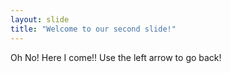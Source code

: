 ```yaml
---
layout: slide
title: "Welcome to our second slide!"
---
```

Oh No! Here I come!!
Use the left arrow to go back!
